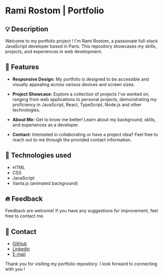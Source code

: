 # Rami Rostom | Portfolio

## :bulb: Description

Welcome to my portfolio project ! I'm Rami Rostom, a passionate full-stack JavaScript developer based in Paris. This repository showcases my skills, projects, and experiences in web development.

## :rocket: Features

- **Responsive Design:** My portfolio is designed to be accessible and visually appealing across various devices and screen sizes.
  
- **Project Showcase:** Explore a collection of projects I've worked on, ranging from web applications to personal projects, demonstrating my proficiency in JavaScript, React, TypeScript, Node.js and other technologies.

- **About Me:** Get to know me better! Learn about my background, skills, and experiences as a developer.

- **Contact:** Interested in collaborating or have a project idea? Feel free to reach out to me through the provided contact information.

## :robot: Technologies used

- HTML
- CSS
- JavaScript
- Vanta.js (animated background)

## :fire: Feedback

Feedback are welcome! If you have any suggestions for improvement, feel free to contact me.

## :wave: Contact

- [GitHub](https://github.com/rami-rostom)
- [Linkedin](https://www.linkedin.com/in/rami-rostom)
- [E-mail](rami.rostom@proton.me)

Thank you for visiting my portfolio repository. I look forward to connecting with you !
